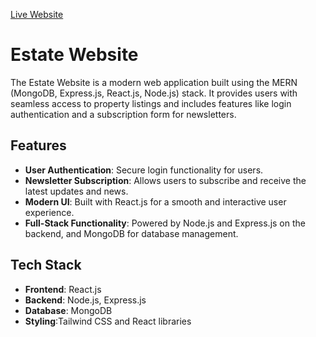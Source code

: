 <a href="https://real-estate-frontend-bfpz.onrender.com">Live Website</a>
# Estate Website

The Estate Website is a modern web application built using the MERN (MongoDB, Express.js, React.js, Node.js) stack. It provides users with seamless access to property listings and includes features like login authentication and a subscription form for newsletters.

## Features

- **User Authentication**: Secure login functionality for users.
- **Newsletter Subscription**: Allows users to subscribe and receive the latest updates and news.
- **Modern UI**: Built with React.js for a smooth and interactive user experience.
- **Full-Stack Functionality**: Powered by Node.js and Express.js on the backend, and MongoDB for database management.

## Tech Stack

- **Frontend**: React.js
- **Backend**: Node.js, Express.js
- **Database**: MongoDB
- **Styling**:Tailwind CSS and React libraries

